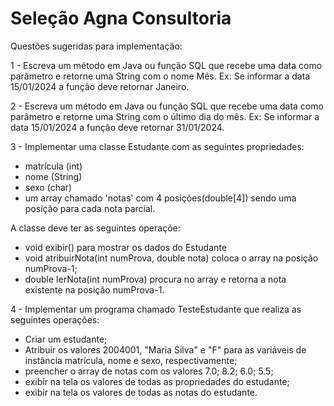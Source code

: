 # Seleção Agna Consultoria 

Questões sugeridas para implementação:

1 - Escreva um método em Java ou função SQL que recebe uma data como parâmetro
e retorne uma String com o nome Mês. Ex: Se informar a data 15/01/2024
a função deve retornar Janeiro.

2 - Escreva um método em Java ou função SQL que recebe uma data como parâmetro
e retorne uma String com o último dia do mês. Ex: Se informar a data 15/01/2024
a função deve retornar 31/01/2024.

3 - Implementar uma classe Estudante com as seguintes propriedades:
- matrícula (int)
- nome (String)
- sexo (char)
- um array chamado 'notas' com 4 posições(double[4]) sendo uma posição para cada nota parcial.

A classe deve ter as seguintes operaçõe:
- void exibir() para mostrar os dados do Estudante
- void atribuirNota(int numProva, double nota) coloca o array na posição numProva-1;
- double lerNota(int numProva) procura no array e retorna a nota existente na posição numProva-1.

4 - Implementar um programa chamado TesteEstudante que realiza as seguintes operações:
- Criar um estudante;
- Atribuir os valores 2004001, "Maria Silva" e "F" para as variáveis de instância matrícula, nome e sexo, respectivamente;
- preencher o array de notas com os valores 7.0; 8.2; 6.0; 5.5;
- exibir na tela os valores de todas as propriedades do estudante;
- exibir na tela os valores de todas as notas do estudante.
